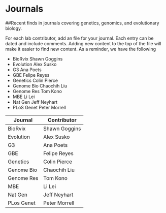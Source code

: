 # Journals
##Recent finds in journals covering genetics, genomics, and evolutionary biology.

For each lab contributor, add an file for your journal. Each entry can be dated and include comments. Adding new content to the top of the file will make it easier to find new content. As a reminder, we have the following 

- BioRvix      Shawn Goggins
- Evolution    Alex Susko
- G3           Ana Poets
- GBE          Felipe Reyes
- Genetics     Colin Pierce
- Genome Bio   Chaochih Liu
- Genome Res   Tom Kono
- MBE          Li Lei
- Nat Gen      Jeff Neyhart
- PLoS Genet   Peter Morrell


| Journal    | Contributor   |
|------------|---------------|
| BioRvix    | Shawn Goggins |
| Evolution  | Alex Susko    |
| G3         | Ana Poets     |
| GBE        | Felipe Reyes  |
| Genetics   | Colin Pierce  |
| Genome Bio | Chaochih Liu  |
| Genome Res | Tom Kono      |
| MBE        | Li Lei        |
| Nat Gen    | Jeff Neyhart  |
| PLos Genet | Peter Morrell |


